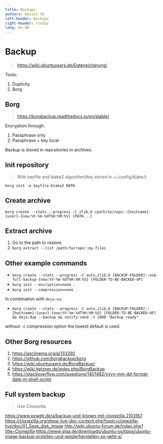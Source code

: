 ```yaml
---
title: Backups
authors: Daniel VG
left-header: Backups
right-header: \today
lang: en-GB
---
```


# Backup

> <https://wiki.ubuntuusers.de/Datensicherung/>

Tools:

1. Duplicity
2. Borg

## Borg

> <https://borgbackup.readthedocs.io/en/stable/>

Encryption through:

1. Passphrase only
2. Passphrase + key local

Backup is stored in repositories in archives.

## Init repository

> With keyfile and blake2 algorithm(Key stored in ~/.config/blake/)

`borg init -e keyfile-blake2 REPO`

## Create archive

`borg create --stats --progress -C zlib,9 /path/to/repo::{hostname}-{user}-{now:%Y-%m-%dT%H:%M:%S} [PATH...]`

## Extract archive

1. Go to the path to restore
2. `borg extract --list /path/to/repo::my-files`

## Other example commands

* `borg create --stats --progress -C auto,zlib,6 [BACKUP-FOLDER]::usb-full-backup-{now:%Y-%m-%dT%H:%M:%S} [FOLDER-TO-BE-BACKED-UP]`
* `borg init --encryption=none .`
* `borg init --compression=none .`

In combination with `deja-vu`:

* `borg create --stats --progress -C auto,zlib,6 [BACKUP-FOLDER]::{hostname}-{user}-{now:%Y-%m-%dT%H:%M:%S} [FOLDER-TO-BE-BACKED-UP] && deja-dup --backup && notify-send -t 1000 "Backup ready"`

without `-C` compression option the lowest default is used.

## Other Borg resources

1. <https://asciinema.org/a/133292>
2. <https://github.com/borgbackup/borg>
3. <https://wiki.ubuntuusers.de/BorgBackup/>
4. <https://wiki.hetzner.de/index.php/BorgBackup>
5. <https://stackoverflow.com/questions/1401482/yyyy-mm-dd-format-date-in-shell-script>

## Full system backup

> Use Clonezilla

<https://www.pcwelt.de/a/backup-und-klonen-mit-clonezilla,2103167>
<https://clonezilla.org/show-live-doc-content.php?topic=clonezilla-live/doc/01_Save_disk_image>
<http://wiki.ubuntu-forum.de/index.php?title=Clonezilla>
<https://www.giga.de/downloads/ubuntu-os/tipps/ubuntu-image-backup-erstellen-und-wiederherstellen-so-geht-s/>
